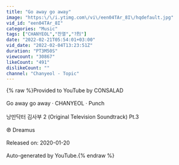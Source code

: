 ```yaml
---
title: "Go away go away"
image: "https:\/\/i.ytimg.com\/vi\/een04TAr_8I\/hqdefault.jpg"
vid_id: "een04TAr_8I"
categories: "Music"
tags: ["CHANYEOL","찬열","?烈"]
date: "2022-02-21T05:54:01+03:00"
vid_date: "2022-02-04T13:23:51Z"
duration: "PT3M50S"
viewcount: "30867"
likeCount: "491"
dislikeCount: ""
channel: "Chanyeol - Topic"
---
```

{% raw %}Provided to YouTube by CONSALAD<br /><br />Go away go away · CHANYEOL · Punch<br /><br />낭만닥터 김사부 2 (Original Television Soundtrack) Pt.3<br /><br />℗ Dreamus<br /><br />Released on: 2020-01-20<br /><br />Auto-generated by YouTube.{% endraw %}
